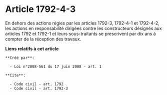 # Article 1792-4-3

En dehors des actions régies par les articles 1792-3, 1792-4-1 et 1792-4-2, les actions en responsabilité dirigées contre les
constructeurs désignés aux articles 1792 et 1792-1 et leurs sous-traitants se prescrivent par dix ans à compter de la
réception des travaux.

**Liens relatifs à cet article**

	**Créé par**:

	  - Loi n°2008-561 du 17 juin 2008 - art. 1

	**Cite**:

	  - Code civil - art. 1792
	  - Code civil - art. 1792-3
